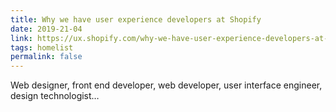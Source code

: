 ```yaml
---
title: Why we have user experience developers at Shopify
date: 2019-21-04
link: https://ux.shopify.com/why-we-have-user-experience-developers-at-shopify-712a99410365
tags: homelist
permalink: false
---
```

Web designer, front end developer, web developer, user interface engineer, design technologist…